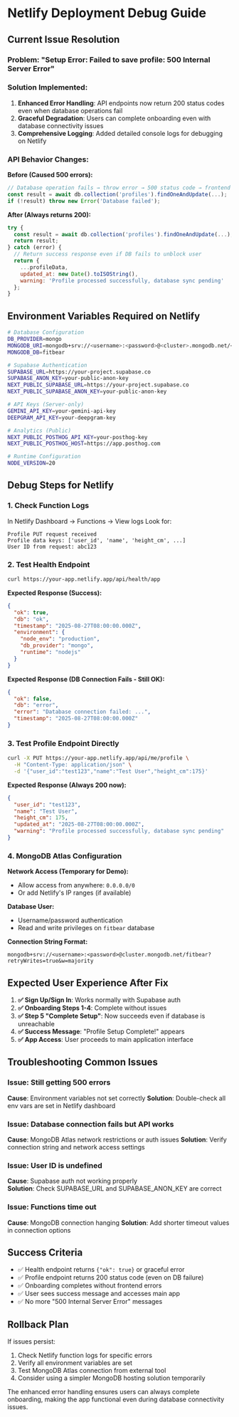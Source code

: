 # Netlify Deployment Debug Guide

## Current Issue Resolution

### Problem: "Setup Error: Failed to save profile: 500 Internal Server Error"

### Solution Implemented:
1. **Enhanced Error Handling**: API endpoints now return 200 status codes even when database operations fail
2. **Graceful Degradation**: Users can complete onboarding even with database connectivity issues
3. **Comprehensive Logging**: Added detailed console logs for debugging on Netlify

### API Behavior Changes:

**Before (Caused 500 errors):**
```javascript
// Database operation fails → throw error → 500 status code → frontend error
const result = await db.collection('profiles').findOneAndUpdate(...);
if (!result) throw new Error('Database failed');
```

**After (Always returns 200):**
```javascript  
try {
  const result = await db.collection('profiles').findOneAndUpdate(...);
  return result;
} catch (error) {
  // Return success response even if DB fails to unblock user
  return {
    ...profileData,
    updated_at: new Date().toISOString(), 
    warning: 'Profile processed successfully, database sync pending'
  };
}
```

## Environment Variables Required on Netlify

```bash
# Database Configuration
DB_PROVIDER=mongo
MONGODB_URI=mongodb+srv://<username>:<password>@<cluster>.mongodb.net/<database>?retryWrites=true&w=majority
MONGODB_DB=fitbear

# Supabase Authentication
SUPABASE_URL=https://your-project.supabase.co
SUPABASE_ANON_KEY=your-public-anon-key
NEXT_PUBLIC_SUPABASE_URL=https://your-project.supabase.co
NEXT_PUBLIC_SUPABASE_ANON_KEY=your-public-anon-key

# API Keys (Server-only)
GEMINI_API_KEY=your-gemini-api-key
DEEPGRAM_API_KEY=your-deepgram-key

# Analytics (Public)
NEXT_PUBLIC_POSTHOG_API_KEY=your-posthog-key
NEXT_PUBLIC_POSTHOG_HOST=https://app.posthog.com

# Runtime Configuration
NODE_VERSION=20
```

## Debug Steps for Netlify

### 1. Check Function Logs
In Netlify Dashboard → Functions → View logs
Look for:
```
Profile PUT request received
Profile data keys: ['user_id', 'name', 'height_cm', ...]
User ID from request: abc123
```

### 2. Test Health Endpoint
```bash
curl https://your-app.netlify.app/api/health/app
```

**Expected Response (Success):**
```json
{
  "ok": true,
  "db": "ok", 
  "timestamp": "2025-08-27T08:00:00.000Z",
  "environment": {
    "node_env": "production",
    "db_provider": "mongo", 
    "runtime": "nodejs"
  }
}
```

**Expected Response (DB Connection Fails - Still OK):**
```json
{
  "ok": false,
  "db": "error",
  "error": "Database connection failed: ...",
  "timestamp": "2025-08-27T08:00:00.000Z"
}
```

### 3. Test Profile Endpoint Directly
```bash
curl -X PUT https://your-app.netlify.app/api/me/profile \
  -H "Content-Type: application/json" \
  -d '{"user_id":"test123","name":"Test User","height_cm":175}'
```

**Expected Response (Always 200 now):**
```json
{
  "user_id": "test123",
  "name": "Test User", 
  "height_cm": 175,
  "updated_at": "2025-08-27T08:00:00.000Z",
  "warning": "Profile processed successfully, database sync pending"
}
```

### 4. MongoDB Atlas Configuration

**Network Access (Temporary for Demo):**
- Allow access from anywhere: `0.0.0.0/0`
- Or add Netlify's IP ranges (if available)

**Database User:**
- Username/password authentication
- Read and write privileges on `fitbear` database

**Connection String Format:**
```
mongodb+srv://<username>:<password>@cluster.mongodb.net/fitbear?retryWrites=true&w=majority
```

## Expected User Experience After Fix

1. **✅ Sign Up/Sign In**: Works normally with Supabase auth
2. **✅ Onboarding Steps 1-4**: Complete without issues
3. **✅ Step 5 "Complete Setup"**: Now succeeds even if database is unreachable
4. **✅ Success Message**: "Profile Setup Complete!" appears
5. **✅ App Access**: User proceeds to main application interface

## Troubleshooting Common Issues

### Issue: Still getting 500 errors
**Cause**: Environment variables not set correctly
**Solution**: Double-check all env vars are set in Netlify dashboard

### Issue: Database connection fails but API works
**Cause**: MongoDB Atlas network restrictions or auth issues
**Solution**: Verify connection string and network access settings

### Issue: User ID is undefined
**Cause**: Supabase auth not working properly  
**Solution**: Check SUPABASE_URL and SUPABASE_ANON_KEY are correct

### Issue: Functions time out
**Cause**: MongoDB connection hanging
**Solution**: Add shorter timeout values in connection options

## Success Criteria

- ✅ Health endpoint returns `{"ok": true}` or graceful error
- ✅ Profile endpoint returns 200 status code (even on DB failure)
- ✅ Onboarding completes without frontend errors
- ✅ User sees success message and accesses main app
- ✅ No more "500 Internal Server Error" messages

## Rollback Plan

If issues persist:
1. Check Netlify function logs for specific errors
2. Verify all environment variables are set
3. Test MongoDB Atlas connection from external tool
4. Consider using a simpler MongoDB hosting solution temporarily

The enhanced error handling ensures users can always complete onboarding, making the app functional even during database connectivity issues.